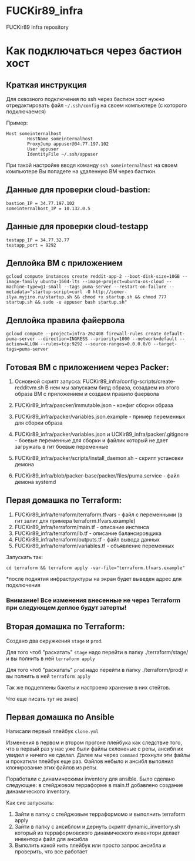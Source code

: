 # FUCKir89_infra
FUCKir89 Infra repository

# Как подключаться через бастион хост

## Краткая инструкция

Для сквозного подключения по ssh через бастион хост нужно отредактировать файл `~/.ssh/config` на своем компьютере (с которого подключаемся)

Пример:

```
Host someinternalhost
        HostName someinternalhost
        ProxyJump appuser@34.77.197.102
        User appuser
        IdentityFile ~/.ssh/appuser
```

При такой настройке вводя команду `ssh someinternalhost` на своем компьютере Вы попадете на удаленную ВМ через бастион.


## Данные для проверки cloud-bastion:
```
bastion_IP = 34.77.197.102
someinternalhost_IP = 10.132.0.5
```
## Данные для проверки cloud-testapp
```
testapp_IP = 34.77.32.77
testapp_port = 9292
```

## Деплойка ВМ с приложением
```
gcloud compute instances create reddit-app-2 --boot-disk-size=10GB --image-family ubuntu-1604-lts --image-project=ubuntu-os-cloud --machine-type=g1-small --tags puma-server --restart-on-failure --metadata="startup-script=curl -O http://semer-ilya.myjino.ru/startup.sh && chmod +x startup.sh && chmod 777 startup.sh && sudo -u appuser bash startup.sh"
```

## Деплойка правила файервола
```
gcloud compute --project=infra-262408 firewall-rules create default-puma-server --direction=INGRESS --priority=1000 --network=default --action=ALLOW --rules=tcp:9292 --source-ranges=0.0.0.0/0 --target-tags=puma-server
```

## Готовая ВМ с приложением через Packer:

1. Основной скрипт запуска: FUCKir89_infra/config-scripts/create-redditvm.sh
В нем мы запускаем билд образа, созадаем из этого образа ВМ с приложением и создаем правило фаервола

2. FUCKir89_infra/pascker/immutable.json - конфиг сборки образа

3. FUCKir89_infra/packer/variables.json.example - пример переменных для сборки образа

4. FUCKir89_infra/packer/variables.json и UCKir89_infra/packer/.gitignore - боевые переменные для сборки и файлик который не дает загружать в гит боевые переменные

5. FUCKir89_infra/packer/scripts/install_daemon.sh - скрипт установки демона

6. FUCKir89_infra/blob/packer-base/packer/files/puma.service - файл демона systemd


## Перая домашка по Terraform:

1. FUCKir89_infra/terraform/terraform.tfvars - файл с переменными (в гит залит для примера terraform.tfvars.example)
2. FUCKir89_infra/terraform/main.tf - описание инстенса
3. FUCKir89_infra/terraform/lb.tf - описание балансировщика
4. FUCKir89_infra/terraform/outputs.tf - файл вывода данных
5. FUCKir89_infra/terraform/variables.tf - объявление переменных

Запускать так:
```
cd terraform && terraform apply -var-file="terraform.tfvars.example"
```
*после поднятия инфраструктуры на экран будет выведен адрес для подключения

### Внимание! Все изменения внесенные не через Terraform при следующем деплое будут затерты!

## Вторая домашка по Terraform:

Создано два окружкения ```stage``` и ```prod```.

Для того чтоб "раскатать" ```stage``` надо перейти в папку ./terraform/stage/ и вы полнить в ней ```terraform apply```

Для того чтоб "раскатать" ```prod``` надо перейти в папку ./terraform/prod/ и вы полнить в ней ```terraform apply```

Так же подцеплены бакеты и настроено хранение в них стейтов.

Что еще писать тут не знаю)

## Первая домашка по Ansible

Написали первый плейбук ```clone.yml```

Изменения в первом и втором прогоне плейбука как следствие того, что в первый раз у нас уже были файлы склоненые с репы,
ансибл их увидел и ничего не сделал. Далее мы через ```command``` грохнули эти файлы и прокатили плейбук еще раз.
Файлов небыло и ансибл выполнил клонирование этих файлов из репы.

Поработали с динамическими inventory для ansible. Было сделано следующее: в стейджовом терраформе в main.tf добавлено создание динамического inventory.

Как сие запускать:

1. Зайти в папку с стейджовым терраформомо и выполнить terraform apply
2. Зайти в папку с ансиблом и дернуть скрипт dynamic_inventory.sh который из терраформовского динамического инвентори делает инвентори файл для ансибла
3. Выполить какой нить плейбук или просто запрос ансибла и проверить, что все работает
